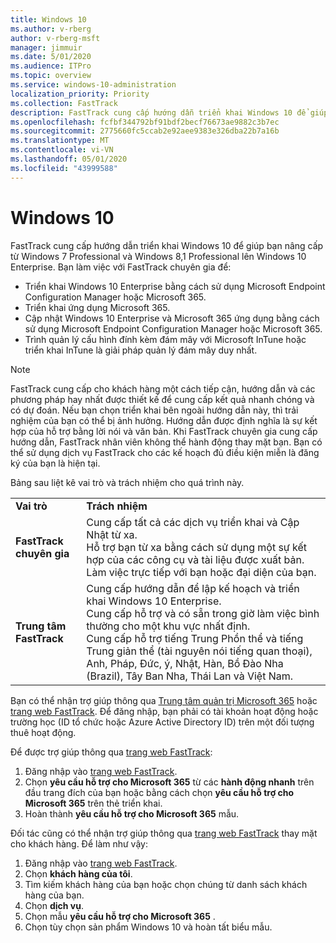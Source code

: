 ```yaml
---
title: Windows 10
ms.author: v-rberg
author: v-rberg-msft
manager: jimmuir
ms.date: 5/01/2020
ms.audience: ITPro
ms.topic: overview
ms.service: windows-10-administration
localization_priority: Priority
ms.collection: FastTrack
description: FastTrack cung cấp hướng dẫn triển khai Windows 10 để giúp bạn nâng cấp từ Windows 7 Professional và Windows 8,1 Professional lên Windows 10 Enterprise.
ms.openlocfilehash: fcfbf344792bf91bdf2becf76673ae9882c3b7ec
ms.sourcegitcommit: 2775660fc5ccab2e92aee9383e326dba22b7a16b
ms.translationtype: MT
ms.contentlocale: vi-VN
ms.lasthandoff: 05/01/2020
ms.locfileid: "43999588"
---
```

# <a name="windows-10"></a>Windows 10

FastTrack cung cấp hướng dẫn triển khai Windows 10 để giúp bạn nâng cấp từ Windows 7 Professional và Windows 8,1 Professional lên Windows 10 Enterprise. Bạn làm việc với FastTrack chuyên gia để:

- Triển khai Windows 10 Enterprise bằng cách sử dụng Microsoft Endpoint Configuration Manager hoặc Microsoft 365.
- Triển khai ứng dụng Microsoft 365. 
- Cập nhật Windows 10 Enterprise và Microsoft 365 ứng dụng bằng cách sử dụng Microsoft Endpoint Configuration Manager hoặc Microsoft 365.
- Trình quản lý cấu hình đính kèm đám mây với Microsoft InTune hoặc triển khai InTune là giải pháp quản lý đám mây duy nhất.
  
> [!NOTE]
> FastTrack cung cấp cho khách hàng một cách tiếp cận, hướng dẫn và các phương pháp hay nhất được thiết kế để cung cấp kết quả nhanh chóng và có dự đoán. Nếu bạn chọn triển khai bên ngoài hướng dẫn này, thì trải nghiệm của bạn có thể bị ảnh hưởng. Hướng dẫn được định nghĩa là sự kết hợp của hỗ trợ bằng lời nói và văn bản. Khi FastTrack chuyên gia cung cấp hướng dẫn, FastTrack nhân viên không thể hành động thay mặt bạn. Bạn có thể sử dụng dịch vụ FastTrack cho các kế hoạch đủ điều kiện miễn là đăng ký của bạn là hiện tại.  
    
Bảng sau liệt kê vai trò và trách nhiệm cho quá trình này.

|||
|:-----|:-----|
|**Vai trò** <br/> |**Trách nhiệm** <br/> |
|**FastTrack chuyên gia** <br/> |Cung cấp tất cả các dịch vụ triển khai và Cập Nhật từ xa.  <br/> Hỗ trợ bạn từ xa bằng cách sử dụng một sự kết hợp của các công cụ và tài liệu được xuất bản. <br/> Làm việc trực tiếp với bạn hoặc đại diện của bạn.|
|**Trung tâm FastTrack**  <br/> |Cung cấp hướng dẫn để lập kế hoạch và triển khai Windows 10 Enterprise.   <br/> Cung cấp hỗ trợ và có sẵn trong giờ làm việc bình thường cho một khu vực nhất định. <br/> Cung cấp hỗ trợ tiếng Trung Phồn thể và tiếng Trung giản thể (tài nguyên nói tiếng quan thoại), Anh, Pháp, Đức, ý, Nhật, Hàn, Bồ Đào Nha (Brazil), Tây Ban Nha, Thái Lan và Việt Nam.|
 
Bạn có thể nhận trợ giúp thông qua [Trung tâm quản trị Microsoft 365](https://go.microsoft.com/fwlink/?linkid=2032704) hoặc [trang web FastTrack](https://go.microsoft.com/fwlink/?linkid=780698). Để đăng nhập, bạn phải có tài khoản hoạt động hoặc trường học (ID tổ chức hoặc Azure Active Directory ID) trên một đối tượng thuê hoạt động. 

Để được trợ giúp thông qua [trang web FastTrack](https://go.microsoft.com/fwlink/?linkid=780698): 
1.    Đăng nhập vào [trang web FastTrack](https://go.microsoft.com/fwlink/?linkid=780698). 
2.    Chọn **yêu cầu hỗ trợ cho Microsoft 365** từ các **hành động nhanh** trên đầu trang đích của bạn hoặc bằng cách chọn **yêu cầu hỗ trợ cho Microsoft 365** trên thẻ triển khai.
3.    Hoàn thành **yêu cầu hỗ trợ cho Microsoft 365** mẫu.
  
Đối tác cũng có thể nhận trợ giúp thông qua [trang web FastTrack](https://go.microsoft.com/fwlink/?linkid=780698) thay mặt cho khách hàng. Để làm như vậy:
1.    Đăng nhập vào [trang web FastTrack](https://go.microsoft.com/fwlink/?linkid=780698). 
2.    Chọn **khách hàng của tôi**.
3.    Tìm kiếm khách hàng của bạn hoặc chọn chúng từ danh sách khách hàng của bạn.
4.    Chọn **dịch vụ**.
5.    Chọn mẫu **yêu cầu hỗ trợ cho Microsoft 365** .
6.    Chọn tùy chọn sản phẩm Windows 10 và hoàn tất biểu mẫu.
 
